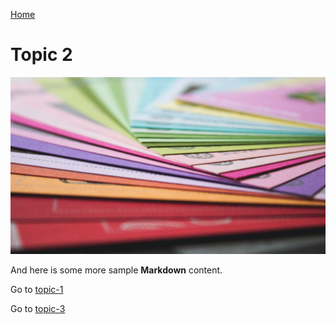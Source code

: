 [Home](/home.md)

# Topic 2

![](https://raw.githubusercontent.com/paulhibbitts/test-docsify-this-multiple-page-folder-site/main/images/andrew-pons-6-RhsUzKO6g-unsplash.jpg ':class=banner-image')

And here is some more sample **Markdown** content.  

Go to [topic-1](/topic-1.md)

Go to [topic-3](/my-folder/my-folder-2/topic-3.md)
